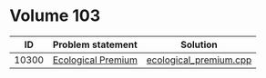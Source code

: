 # Volume 103

|  ID   |                                                           Problem statement                                                           |                      Solution                      |
|:-----:|:--------------------------------------------------------------------------------------------------------------------------------------|:--------------------------------------------------:|
| 10300 | [Ecological Premium](http://uva.onlinejudge.org/index.php?option=com_onlinejudge&Itemid=8&category=15&page=show_problem&problem=1241) | [ecological_premium.cpp](./ecological_premium.cpp) |
